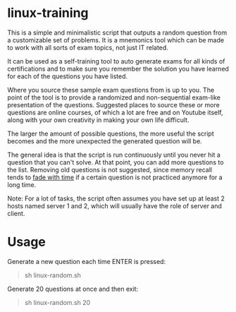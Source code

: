 # linux-training

This is a simple and minimalistic script that outputs a random question from a customizable set of problems. It is a mnemonics tool which can be made to work with all sorts of exam topics, not just IT related.

It can be used as a self-training tool to auto generate exams for all kinds of certifications and to make sure you remember the solution you have learned for each of the questions you have listed.

Where you source these sample exam questions from is up to you. The point of the tool is to provide a randomized and non-sequential exam-like presentation of the questions. Suggested places to source these or more questions are online courses, of which a lot are free and on Youtube itself, along with your own creativity in making your own life difficult.

The larger the amount of possible questions, the more useful the script becomes and the more unexpected the generated question will be. 

The general idea is that the script is run continuously until you never hit a question that you can't solve. At that point, you can add more questions to the list. Removing old questions is not suggested, since memory recall tends to [fade with time](https://en.wikipedia.org/wiki/Decay_theory) if a certain question is not practiced anymore for a long time.


Note: For a lot of tasks, the script often assumes you have set up at least 2 hosts named server 1 and 2, which will usually have the role of server and client.


# Usage

Generate a new question each time ENTER is pressed:

> sh linux-random.sh

Generate  20 questions at once and then exit:

> sh linux-random.sh 20


